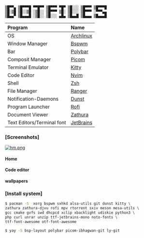 ```
▒█▀▀▄ ▒█▀▀▀█ ▀▀█▀▀ ▒█▀▀▀ ▀█▀ ▒█░░░ ▒█▀▀▀ ▒█▀▀▀█
▒█░▒█ ▒█░░▒█ ░▒█░░ ▒█▀▀▀ ▒█░ ▒█░░░ ▒█▀▀▀ ░▀▀▀▄▄
▒█▄▄▀ ▒█▄▄▄█ ░▒█░░ ▒█░░░ ▄█▄ ▒█▄▄█ ▒█▄▄▄ ▒█▄▄▄█
```
| Program                    | Name                                                    |
| :---                       | :---                                                    |
| OS                         | [Archlinux](https://www.archlinux.org/)                 |
| Window Manager             | [Bspwm](https://github.com/baskerville/bspwm)           |
| Bar                        | [Polybar](https://github.com/jaagr/polybar)             |
| Composit Manager           | [Picom](https://github.com/yshui/picom)                 |
| Terminal Emulator          | [Kitty](https://github.com/kovidgoyal/kitty)            |
| Code Editor                | [Nvim](https://neovim.io/)                              |
| Shell                      | [Zsh](https://www.zsh.org/)                             |
| File Manager               | [Ranger](https://github.com/ranger/ranger)              |
| Notification-Daemons       | [Dunst](https://github.com/dunst-project/dunst)         |
| Program Launcher           | [Rofi](https://github.com/DaveDavenport/rofi)           |
| Document Viewer            | [Zathura](https://pwmt.org/projects/zathura/)           |
| Text Editors/Terminal font | [JetBrains](https://github.com/JetBrains/JetBrainsMono) |

### [Screenshots]
[![hm.png](https://i.postimg.cc/DfYfhDhC/hm.png)](https://postimg.cc/mhCWNmtM)
#### Home
#### Code editor
#### wallpapers

### [Install system]
```sh
$ pacman -S  xorg bspwm sxhkd alsa-utils git dunst kitty \
zathura zathura-djvu rofi mpv rtorrent sxiv meson mesa-utils \
gcc cmake gvfs iwd dhcpcd xclip xbacklight udiskie python3 \
php curl unrar unzip ttf-jetbrains-mono noto-fonts \
ttf-font-awesome otf-font-awesome
```
```sh
$ yay -S bsp-layout polybar picom-ibhagwan-git ly-git
```

